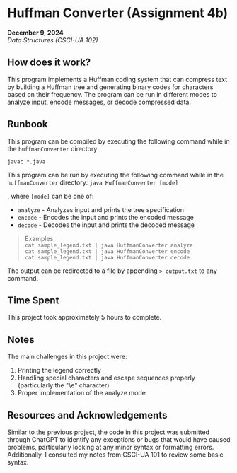 # Huffman Converter (Assignment 4b)
**December 9, 2024**  
*Data Structures (CSCI-UA 102)*

## How does it work?
This program implements a Huffman coding system that can compress text by building a Huffman tree and generating binary codes for characters based on their frequency. The program can be run in different modes to analyze input, encode messages, or decode compressed data.

## Runbook
This program can be compiled by executing the following command while in the `huffmanConverter` directory:

`javac *.java`

This program can be run by executing the following command while in the `huffmanConverter` directory:
`java HuffmanConverter [mode]`

, where `[mode]` can be one of:
- `analyze` - Analyzes input and prints the tree specification
- `encode` - Encodes the input and prints the encoded message  
- `decode` - Decodes the input and prints the decoded message

> Examples:   
>`cat sample_legend.txt | java HuffmanConverter analyze`  
>`cat sample_legend.txt | java HuffmanConverter encode`  
>`cat sample_legend.txt | java HuffmanConverter decode`

The output can be redirected to a file by appending `> output.txt` to any command.

## Time Spent
This project took approximately 5 hours to complete.

## Notes
The main challenges in this project were:
1. Printing the legend correctly
2. Handling special characters and escape sequences properly (particularly the "\e" character)
3. Proper implementation of the analyze mode

## Resources and Acknowledgements
Similar to the previous project, the code in this project was submitted through ChatGPT to identify any exceptions or bugs that would have caused problems, particularly looking at any minor syntax or formatting errors. Additionally, I consulted my notes from CSCI-UA 101 to review some basic syntax.